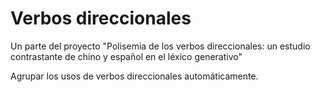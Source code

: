 # Verbos direccionales

Un parte del proyecto "Polisemia de los verbos direccionales: un estudio contrastante de chino y español en el léxico generativo"

Agrupar los usos de verbos direccionales automáticamente.


